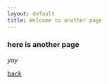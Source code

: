 ```yaml
---
layout: default
title: Welcome to another page
---
```


### here is another page

_yay_

[back](./)
